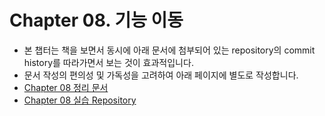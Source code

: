 # Chapter 08. 기능 이동

- 본 챕터는 책을 보면서 동시에 아래 문서에 첨부되어 있는 repository의 commit history를 따라가면서 보는 것이 효과적입니다.
- 문서 작성의 편의성 및 가독성을 고려하여 아래 페이지에 별도로 작성합니다.
- [Chapter 08 정리 문서](https://www.notion.so/mwjjeongdev/Chapter-08-3191c7ec9e7e4f9882377fdc6babf26c)
- [Chapter 08 실습 Repository](https://github.com/mwjjeong/refactoring-python/tree/main/Chapter08)
